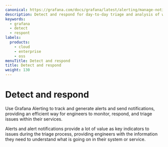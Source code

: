```yaml
---
canonical: https://grafana.com/docs/grafana/latest/alerting/manage-notifications/
description: Detect and respond for day-to-day triage and analysis of what’s going on and action you need to take
keywords:
  - grafana
  - detect
  - respont
labels:
  products:
    - cloud
    - enterprise
    - oss
menuTitle: Detect and respond
title: Detect and respond
weight: 130
---
```


# Detect and respond

Use Grafana Alerting to track and generate alerts and send notifications, providing an efficient way for engineers to monitor, respond, and triage issues within their services.

Alerts and alert notifications provide a lot of value as key indicators to issues during the triage process, providing engineers with the information they need to understand what is going on in their system or service.

